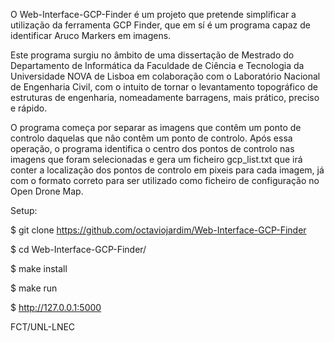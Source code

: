 O Web-Interface-GCP-Finder é um projeto que pretende simplificar a utilização da ferramenta GCP Finder, que em sí é um programa capaz de identificar Aruco Markers em imagens.

Este programa surgiu no âmbito de uma dissertação de Mestrado do Departamento de Informática da Faculdade de Ciência e Tecnologia da Universidade NOVA de Lisboa em colaboração com o Laboratório Nacional de Engenharia Civil, com o intuito de tornar o levantamento topográfico de estruturas de engenharia, nomeadamente barragens, mais prático, preciso e rápido.

O programa começa por separar as imagens que contêm um ponto de controlo daquelas que nâo contêm um ponto de controlo. Após essa operação, o programa identifica o centro dos pontos de controlo nas imagens que foram selecionadas e gera um ficheiro gcp_list.txt que irá conter a localização dos pontos de controlo em pixeis para cada imagem, já com o formato correto para ser utilizado como ficheiro de configuração no Open Drone Map.

Setup:

$ git clone https://github.com/octaviojardim/Web-Interface-GCP-Finder

$ cd Web-Interface-GCP-Finder/

$ make install

$ make run

$ http://127.0.0.1:5000


FCT/UNL-LNEC
